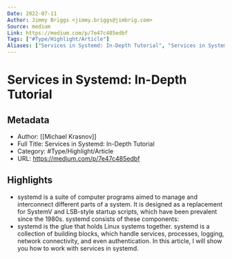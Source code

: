 ```yaml
---
Date: 2022-07-11
Author: Jimmy Briggs <jimmy.briggs@jimbrig.com>
Source: medium
Link: https://medium.com/p/7e47c485edbf
Tags: ["#Type/Highlight/Article"]
Aliases: ["Services in Systemd: In-Depth Tutorial", "Services in Systemd: In-Depth Tutorial"]
---
```

# Services in Systemd: In-Depth Tutorial

## Metadata
- Author: [[Michael Krasnov]]
- Full Title: Services in Systemd: In-Depth Tutorial
- Category: #Type/Highlight/Article
- URL: https://medium.com/p/7e47c485edbf

## Highlights
- systemd is a suite of computer programs aimed to manage and interconnect different parts of a system. It is designed as a replacement for SystemV and LSB-style startup scripts, which have been prevalent since the 1980s. systemd consists of these components:
- systemd is the glue that holds Linux systems together. systemd is a collection of building blocks, which handle services, processes, logging, network connectivity, and even authentication. In this article, I will show you how to work with services in systemd.
